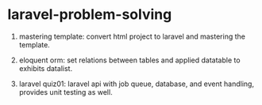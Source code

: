 # laravel-problem-solving

1. mastering template: convert html project to laravel and mastering the template. 

2. eloquent orm: set relations between tables and applied datatable to exhibits datalist.

3. laravel quiz01: laravel api with job queue, database, and event handling, provides unit testing as well.
